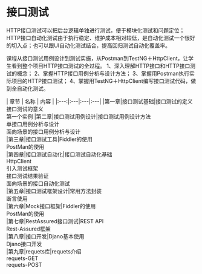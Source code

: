 # 接口测试
HTTP接口测试可以把后台逻辑单独进行测试，便于模块化测试和问题定位；HTTP接口自动化测试由于执行稳定、维护成本相对较低，是自动化测试一个很好的切入点；也可以跟UI自动化测试结合，提高回归测试自动化覆盖率。

课程从接口测试用例设计到测试实施，从Postman到TestNG＋HttpClient，让学生看到整个项目HTTP接口测试的全过程。 
1、深入理解HTTP接口和HTTP接口测试的概念； 
2、掌握HTTP接口用例分析与设计方法； 
3、掌握用Postman执行实际项目的HTTP接口测试；
4、掌握用TestNG＋HttpClient编写接口测试代码，做到全自动化测试。

| 章节 | 名称 | 内容 | 
|:---:|:---|:---|:---|
|第一章|接口测试基础|接口测试的定义<br/>接口测试的意义<br/>第一个实例
|第二章|接口测试用例设计|接口测试用例设计方法<br/>单接口用例分析与设计<br/>面向场景的接口用例分析与设计<br/>
|第三章|接口测试工具|Fiddler的使用<br/>PostMan的使用<br/>
|第四章|接口测试自动化|接口测试自动化基础<br/>HttpClient<br/>引入测试框架<br/>接口测试结果验证<br/>面向场景的接口自动化测试<br/>
|第五章|接口测试框架设计|常用方法封装<br/>断言使用<br/>
|第六章|Mock接口框架|Fiddler的使用<br/>PostMan的使用<br/>
|第七章|RestAssured接口测试|REST API<br/>Rest-Assured框架<br/>
|第八章|接口开发|Djano基本使用<br/>Djano接口开发<br/>
|第九章|requets库|requets介绍<br/>requets-GET<br/>requets-POST<br/>